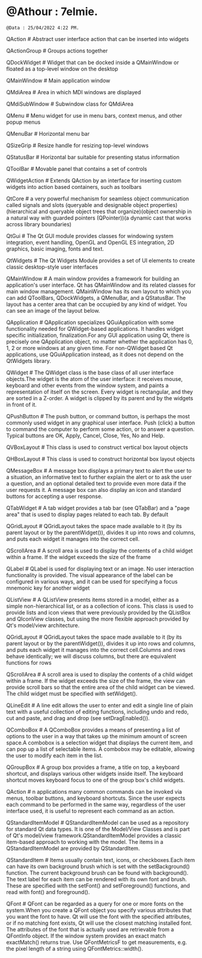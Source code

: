 
# @Athour : 7elmie.

    @Data : 25/04/2022 4:22 PM.

QAction               # Abstract user interface action that can be inserted into widgets

QActionGroup          # Groups actions together

QDockWidget           # Widget that can be docked inside a QMainWindow or floated as a top-level window on the desktop

QMainWindow           # Main application window

QMdiArea              # Area in which MDI windows are displayed

QMdiSubWindow         # Subwindow class for QMdiArea

QMenu                 # Menu widget for use in menu bars, context menus, and other popup menus

QMenuBar              # Horizontal menu bar

QSizeGrip             # Resize handle for resizing top-level windows

QStatusBar            # Horizontal bar suitable for presenting status information

QToolBar              # Movable panel that contains a set of controls


QWidgetAction         # Extends QAction by an interface for inserting custom widgets into action based containers, such as toolbars

QtCore                # a very powerful mechanism for seamless object communication called signals and slots (queryable and designable object properties)(hierarchical and queryable object trees that organize)(object ownership in a natural way with guarded pointers (QPointer))(a dynamic cast that works across library boundaries)

QtGui                 # The Qt GUI module provides classes for windowing system integration, event handling, OpenGL and OpenGL ES integration, 2D graphics, basic imaging, fonts and text.			

QtWidgets             # The Qt Widgets Module provides a set of UI elements to create classic desktop-style user interfaces

QMainWindow           # A main window provides a framework for building an application's user interface. Qt has QMainWindow and its related classes for main window management. QMainWindow has its own layout to which you can add QToolBars, QDockWidgets, a QMenuBar, and a QStatusBar. The layout has a center area that can be occupied by any kind of widget. You can see an image of the layout below.

QApplication          # QApplication specializes QGuiApplication with some functionality needed for QWidget-based applications. It handles widget specific initialization, finalization.For any GUI application using Qt, there is precisely one QApplication object, no matter whether the application has 0, 1, 2 or more windows at any given time. For non-QWidget based Qt applications, use QGuiApplication instead, as it does not depend on the QtWidgets library.

QWidget               # The QWidget class is the base class of all user interface objects.The widget is the atom of the user interface: it receives mouse, keyboard and other events from the window system, and paints a representation of itself on the screen. Every widget is rectangular, and they are sorted in a Z-order. A widget is clipped by its parent and by the widgets in front of it.			

QPushButton           # The push button, or command button, is perhaps the most commonly used widget in any graphical user interface. Push (click) a button to command the computer to perform some action, or to answer a question. Typical buttons are OK, Apply, Cancel, Close, Yes, No and Help.

QVBoxLayout           # This class is used to construct vertical box layout objects

QHBoxLayout           # This class is used to construct horizontal box layout objects

QMessageBox           # A message box displays a primary text to alert the user to a situation, an informative text to further explain the alert or to ask the user a question, and an optional detailed text to provide even more data if the user requests it. A message box can also display an icon and standard buttons for accepting a user response.

QTabWidget            # A tab widget provides a tab bar (see QTabBar) and a "page area" that is used to display pages related to each tab. By default

QGridLayout           # QGridLayout takes the space made available to it (by its parent layout or by the parentWidget()), divides it up into rows and columns, and puts each widget it manages into the correct cell.

QScrollArea           # A scroll area is used to display the contents of a child widget within a frame. If the widget exceeds the size of the frame

QLabel                # QLabel is used for displaying text or an image. No user interaction functionality is provided. The visual appearance of the label can be configured in various ways, and it can be used for specifying a focus mnemonic key for another widget

QListView             # A QListView presents items stored in a model, either as a simple non-hierarchical list, or as a collection of icons. This class is used to provide lists and icon views that were previously provided by the QListBox and QIconView classes, but using the more flexible approach provided by Qt's model/view architecture.

QGridLayout           # QGridLayout takes the space made available to it (by its parent layout or by the parentWidget()), divides it up into rows and columns, and puts each widget it manages into the correct cell.Columns and rows behave identically; we will discuss columns, but there are equivalent functions for rows

QScrollArea           # A scroll area is used to display the contents of a child widget within a frame. If the widget exceeds the size of the frame, the view can provide scroll bars so that the entire area of the child widget can be viewed. The child widget must be specified with setWidget().

QLineEdit             # A line edit allows the user to enter and edit a single line of plain text with a useful collection of editing functions, including undo and redo, cut and paste, and drag and drop (see setDragEnabled()).

QComboBox             # A QComboBox provides a means of presenting a list of options to the user in a way that takes up the minimum amount of screen space.A combobox is a selection widget that displays the current item, and can pop up a list of selectable items. A combobox may be editable, allowing the user to modify each item in the list.

QGroupBox             # A group box provides a frame, a title on top, a keyboard shortcut, and displays various other widgets inside itself. The keyboard shortcut moves keyboard focus to one of the group box's child widgets.

QAction               # n applications many common commands can be invoked via menus, toolbar buttons, and keyboard shortcuts. Since the user expects each command to be performed in the same way, regardless of the user interface used, it is useful to represent each command as an action.

QStandardItemModel    # QStandardItemModel can be used as a repository for standard Qt data types. It is one of the Model/View Classes and is part of Qt's model/view framework.QStandardItemModel provides a classic item-based approach to working with the model. The items in a QStandardItemModel are provided by QStandardItem.

QStandardItem         # Items usually contain text, icons, or checkboxes.Each item can have its own background brush which is set with the setBackground() function. The current background brush can be found with background(). The text label for each item can be rendered with its own font and brush. These are specified with the setFont() and setForeground() functions, and read with font() and foreground().

QFont                 # QFont can be regarded as a query for one or more fonts on the system.When you create a QFont object you specify various attributes that you want the font to have. Qt will use the font with the specified attributes, or if no matching font exists, Qt will use the closest matching installed font. The attributes of the font that is actually used are retrievable from a QFontInfo object. If the window system provides an exact match exactMatch() returns true. Use QFontMetricsF to get measurements, e.g. the pixel length of a string using QFontMetrics::width().
